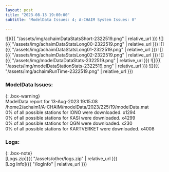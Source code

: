 ```yaml
---
layout: post
title: "2023-08-13 19:00:00"
subtitle: "ModelData Issues: 4; A-CHAIM System Issues: 0"

---
```


![]({{ "/assets/img/achaimDataStatsShort-2322519.png" | relative_url }})
![]({{ "/assets/img/achaimDataStatsLong00-2322519.png" | relative_url }})
![]({{ "/assets/img/achaimDataStatsLong01-2322519.png" | relative_url }})
![]({{ "/assets/img/achaimDataStatsLong02-2322519.png" | relative_url }})
![]({{ "/assets/img/modelDataDataStats-2322519.png" | relative_url }})
![]({{ "/assets/img/modelDataStationStats-2322519.png" | relative_url }})
![]({{ "/assets/img/achaimRunTime-2322519.png" | relative_url }})


### ModelData Issues:  
  
{: .box-warning}  
 ModelData report for 13-Aug-2023 19:15:08   
 /home2/achaim1/A-CHAIM/modelData/2023/225/19/modelData.mat   
 0% of all possible stations for IONO were downloaded. x1294   
 0% of all possible stations for KASI were downloaded. x4299   
 0% of all possible stations for QGN were downloaded. x230   
 0% of all possible stations for KARTVERKET were downloaded. x4008   
  


### Logs:  
  
{: .box-note}  
[Logs.zip]({{ "/assets/other/logs.zip" | relative_url }})  
[Log Info]({{ "/logInfo" | relative_url }})  
